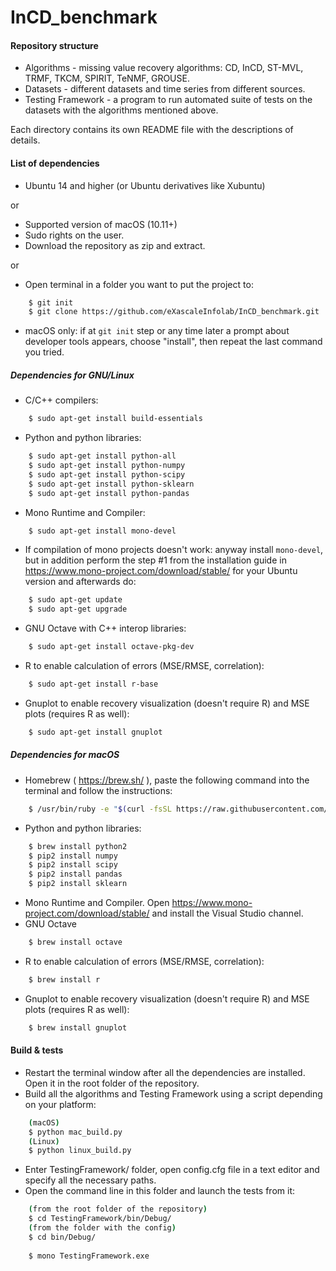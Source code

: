 # InCD_benchmark

#### Repository structure
- Algorithms - missing value recovery algorithms: CD, InCD, ST-MVL, TRMF, TKCM, SPIRIT, TeNMF, GROUSE.
- Datasets - different datasets and time series from different sources.
- Testing Framework - a program to run automated suite of tests on the datasets with the algorithms mentioned above.

Each directory contains its own README file with the descriptions of details.

#### List of dependencies

- Ubuntu 14 and higher (or Ubuntu derivatives like Xubuntu)

or
- Supported version of macOS (10.11+)
- Sudo rights on the user.
- Download the repository as zip and extract.

or
- Open terminal in a folder you want to put the project to:
```bash
    $ git init
    $ git clone https://github.com/eXascaleInfolab/InCD_benchmark.git
```
- macOS only: if at `git init` step or any time later a prompt about developer tools appears, choose "install", then repeat the last command you tried.


##### Dependencies for GNU/Linux

- C/C++ compilers:
```bash
    $ sudo apt-get install build-essentials
```
- Python and python libraries:
```bash
    $ sudo apt-get install python-all
    $ sudo apt-get install python-numpy
    $ sudo apt-get install python-scipy
    $ sudo apt-get install python-sklearn
    $ sudo apt-get install python-pandas
```
- Mono Runtime and Compiler:
```bash
    $ sudo apt-get install mono-devel
```
- If compilation of mono projects doesn't work: anyway install `mono-devel`, but in addition perform the step #1 from the installation guide in https://www.mono-project.com/download/stable/ for your Ubuntu version and afterwards do:
```bash
    $ sudo apt-get update
    $ sudo apt-get upgrade
```
- GNU Octave with C++ interop libraries:
```bash
    $ sudo apt-get install octave-pkg-dev
```
- R to enable calculation of errors (MSE/RMSE, correlation):
```bash
    $ sudo apt-get install r-base
```
- Gnuplot to enable recovery visualization (doesn't require R) and MSE plots (requires R as well):
```bash
    $ sudo apt-get install gnuplot
```

##### Dependencies for macOS

- Homebrew ( https://brew.sh/ ), paste the following command into the terminal and follow the instructions:
```bash
    $ /usr/bin/ruby -e "$(curl -fsSL https://raw.githubusercontent.com/Homebrew/install/master/install)"
```
- Python and python libraries:
```bash
    $ brew install python2
    $ pip2 install numpy
    $ pip2 install scipy
    $ pip2 install pandas
    $ pip2 install sklearn
```
- Mono Runtime and Compiler. Open https://www.mono-project.com/download/stable/ and install the Visual Studio channel.
- GNU Octave
```bash
    $ brew install octave
```
- R to enable calculation of errors (MSE/RMSE, correlation):
```bash
    $ brew install r
```
- Gnuplot to enable recovery visualization (doesn't require R) and MSE plots (requires R as well):
```bash
    $ brew install gnuplot
```

#### Build & tests

- Restart the terminal window after all the dependencies are installed. Open it in the root folder of the repository.
- Build all the algorithms and Testing Framework using a script depending on your platform:
```bash
    (macOS)
    $ python mac_build.py
    (Linux)
    $ python linux_build.py
```
- Enter TestingFramework/ folder, open config.cfg file in a text editor and specify all the necessary paths.
- Open the command line in this folder and launch the tests from it:
```bash
    (from the root folder of the repository)
    $ cd TestingFramework/bin/Debug/
    (from the folder with the config)
    $ cd bin/Debug/
    
    $ mono TestingFramework.exe
```
